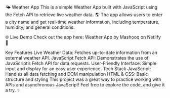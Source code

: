 🌤️ Weather App
This is a simple Weather App built with JavaScript using the Fetch API to retrieve live weather data. 🌎 The app allows users to enter a city name and get real-time weather information, including temperature, humidity, and general conditions.

🌐 Live Demo
Check out the app here: Weather App by Mashooq on Netlify 🚀

Key Features
Live Weather Data: Fetches up-to-date information from an external weather API.
JavaScript Fetch API: Demonstrates the use of JavaScript’s Fetch API for data requests.
User-Friendly Interface: Simple input and display for an easy user experience.
Tech Stack
JavaScript: Handles all data fetching and DOM manipulation
HTML & CSS: Basic structure and styling
This project was a great way to practice working with APIs and asynchronous JavaScript! Feel free to explore the code, and give it a try. ✨
